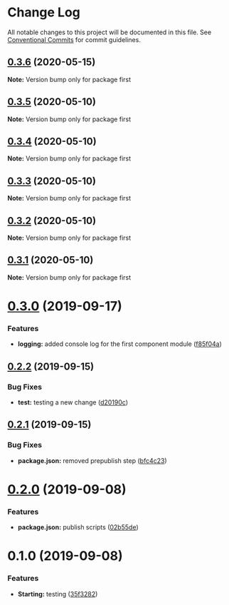 # Change Log

All notable changes to this project will be documented in this file.
See [Conventional Commits](https://conventionalcommits.org) for commit guidelines.

## [0.3.6](https://github.com/vgrados2/angular-mono/compare/first@0.3.5...first@0.3.6) (2020-05-15)

**Note:** Version bump only for package first





## [0.3.5](https://github.com/vgrados2/angular-mono/compare/first@0.3.4...first@0.3.5) (2020-05-10)

**Note:** Version bump only for package first





## [0.3.4](https://github.com/vgrados2/angular-mono/compare/first@0.3.3...first@0.3.4) (2020-05-10)

**Note:** Version bump only for package first





## [0.3.3](https://github.com/vgrados2/angular-mono/compare/first@0.3.2...first@0.3.3) (2020-05-10)

**Note:** Version bump only for package first





## [0.3.2](https://github.com/vgrados2/angular-mono/compare/first@0.3.1...first@0.3.2) (2020-05-10)

**Note:** Version bump only for package first





## [0.3.1](https://github.com/vgrados2/angular-mono/compare/first@0.3.0...first@0.3.1) (2020-05-10)

**Note:** Version bump only for package first






# [0.3.0](https://github.com/izifortune/angular-mono/compare/first@0.2.2...first@0.3.0) (2019-09-17)


### Features

* **logging:** added console log for the first component module ([f85f04a](https://github.com/izifortune/angular-mono/commit/f85f04a))





## [0.2.2](https://github.com/izifortune/angular-mono/compare/first@0.2.1...first@0.2.2) (2019-09-15)


### Bug Fixes

* **test:** testing a new change ([d20190c](https://github.com/izifortune/angular-mono/commit/d20190c))





## [0.2.1](https://github.com/izifortune/angular-mono/compare/first@0.2.0...first@0.2.1) (2019-09-15)


### Bug Fixes

* **package.json:** removed prepublish step ([bfc4c23](https://github.com/izifortune/angular-mono/commit/bfc4c23))





# [0.2.0](https://github.com/izifortune/angular-mono/compare/first@0.1.0...first@0.2.0) (2019-09-08)


### Features

* **package.json:** publish scripts ([02b55de](https://github.com/izifortune/angular-mono/commit/02b55de))





# 0.1.0 (2019-09-08)


### Features

* **Starting:** testing ([35f3282](https://github.com/izifortune/angular-mono/commit/35f3282))
